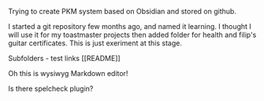
Trying to create PKM system based on Obsidian and stored on github.

I started a git repository few months ago, and named it learning. I thought I will use it for my toastmaster projects then added folder for health and filip's guitar certificates.
This is just exeriment at this stage.

Subfolders - test links
[[README]]


Oh this is wysiwyg Markdown editor!

Is there spelcheck plugin?